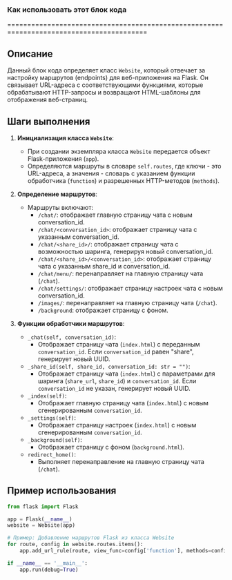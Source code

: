 ### Как использовать этот блок кода
=========================================================================================

Описание
-------------------------
Данный блок кода определяет класс `Website`, который отвечает за настройку маршрутов (endpoints) для веб-приложения на Flask. Он связывает URL-адреса с соответствующими функциями, которые обрабатывают HTTP-запросы и возвращают HTML-шаблоны для отображения веб-страниц.

Шаги выполнения
-------------------------
1. **Инициализация класса `Website`**:
   - При создании экземпляра класса `Website` передается объект Flask-приложения (`app`).
   - Определяются маршруты в словаре `self.routes`, где ключи - это URL-адреса, а значения - словарь с указанием функции обработчика (`function`) и разрешенных HTTP-методов (`methods`).

2. **Определение маршрутов**:
   - Маршруты включают:
     - `/chat/`: отображает главную страницу чата с новым conversation_id.
     - `/chat/<conversation_id>`: отображает страницу чата с указанным conversation_id.
     - `/chat/<share_id>/`: отображает страницу чата с возможностью шаринга, генерируя новый conversation_id.
     - `/chat/<share_id>/<conversation_id>`: отображает страницу чата с указанным share_id и conversation_id.
     - `/chat/menu/`: перенаправляет на главную страницу чата (`/chat`).
     - `/chat/settings/`: отображает страницу настроек чата с новым conversation_id.
     - `/images/`: перенаправляет на главную страницу чата (`/chat`).
     - `/background`: отображает страницу с фоном.

3. **Функции обработчики маршрутов**:
   - `_chat(self, conversation_id)`:
     - Отображает страницу чата (`index.html`) с переданным `conversation_id`. Если `conversation_id` равен "share", генерирует новый UUID.
   - `_share_id(self, share_id, conversation_id: str = "")`:
     - Отображает страницу чата (`index.html`) с параметрами для шаринга (`share_url`, `share_id`) и `conversation_id`. Если `conversation_id` не указан, генерирует новый UUID.
   - `_index(self)`:
     - Отображает главную страницу чата (`index.html`) с новым сгенерированным `conversation_id`.
   - `_settings(self)`:
     - Отображает страницу настроек (`index.html`) с новым сгенерированным `conversation_id`.
   - `_background(self)`:
     - Отображает страницу с фоном (`background.html`).
   - `redirect_home()`:
     - Выполняет перенаправление на главную страницу чата (`/chat`).

Пример использования
-------------------------

```python
from flask import Flask

app = Flask(__name__)
website = Website(app)

# Пример: Добавление маршрутов Flask из класса Website
for route, config in website.routes.items():
    app.add_url_rule(route, view_func=config['function'], methods=config['methods'])

if __name__ == '__main__':
    app.run(debug=True)